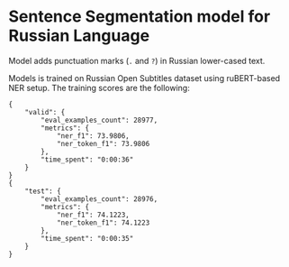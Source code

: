 # Sentence Segmentation model for Russian Language

Model adds punctuation marks (`.` and `?`) in Russian lower-cased text.

Models is trained on Russian Open Subtitles dataset using ruBERT-based NER setup. The training scores are the following:
```
{
    "valid": {
        "eval_examples_count": 28977, 
        "metrics": {
            "ner_f1": 73.9806, 
            "ner_token_f1": 73.9806
        }, 
        "time_spent": "0:00:36"
    }
}
{
    "test": {
        "eval_examples_count": 28976, 
        "metrics": {
            "ner_f1": 74.1223, 
            "ner_token_f1": 74.1223
        }, 
        "time_spent": "0:00:35"
    }
}
```
